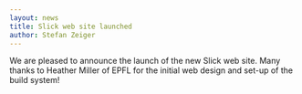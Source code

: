 ```yaml
---
layout: news
title: Slick web site launched
author: Stefan Zeiger
---
```

We are pleased to announce the launch of the new Slick web site. Many thanks
to Heather Miller of EPFL for the initial web design and set-up of the build
system!
